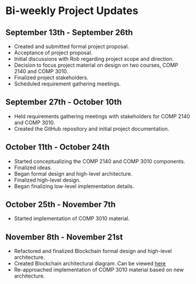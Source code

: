# Bi-weekly Project Updates

## September 13th - September 26th

- Created and submitted formal project proposal.
- Acceptance of project proposal.
- Initial discussions with Rob regarding project scope and direction.
- Decision to focus project material on design on two courses, COMP 2140 and COMP 3010.
- Finalized project stakeholders.
- Scheduled requirement gathering meetings.

## September 27th - October 10th

- Held requirements gathering meetings with stakeholders for COMP 2140 and COMP 3010.
- Created the GitHub repository and initial project documentation.

## October 11th - October 24th

- Started conceptualizing the COMP 2140 and COMP 3010 components.
- Finalized ideas.
- Began formal design and high-level architecture.
- Finalized high-level design.
- Began finalizing low-level implementation details.

## October 25th - November 7th

- Started implementation of COMP 3010 material.

## November 8th - November 21st

- Refactored and finalized Blockchain formal design and high-level architecture.
- Created Blockchain architectural diagram. Can be viewed [here](https://github.com/ZackHolmberg/Blockchain-Honours-Project/blob/main/Blockchain%20Architecture.pdf)
- Re-approached implementation of COMP 3010 material based on new architecture.


